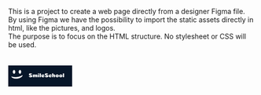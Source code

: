 This is a project to create a web page directly from a designer Figma file.<br />
By using Figma we have the possibility to import the static assets directly in html, like the pictures, and logos.<br />
The purpose is to focus on the HTML structure. No stylesheet or CSS will be used.<br />
<br />
<br />
![alt text](https://github.com/cableyesto/holbertonschool-web-development/blob/main/html_advanced/logo_footer.png?raw=true)

